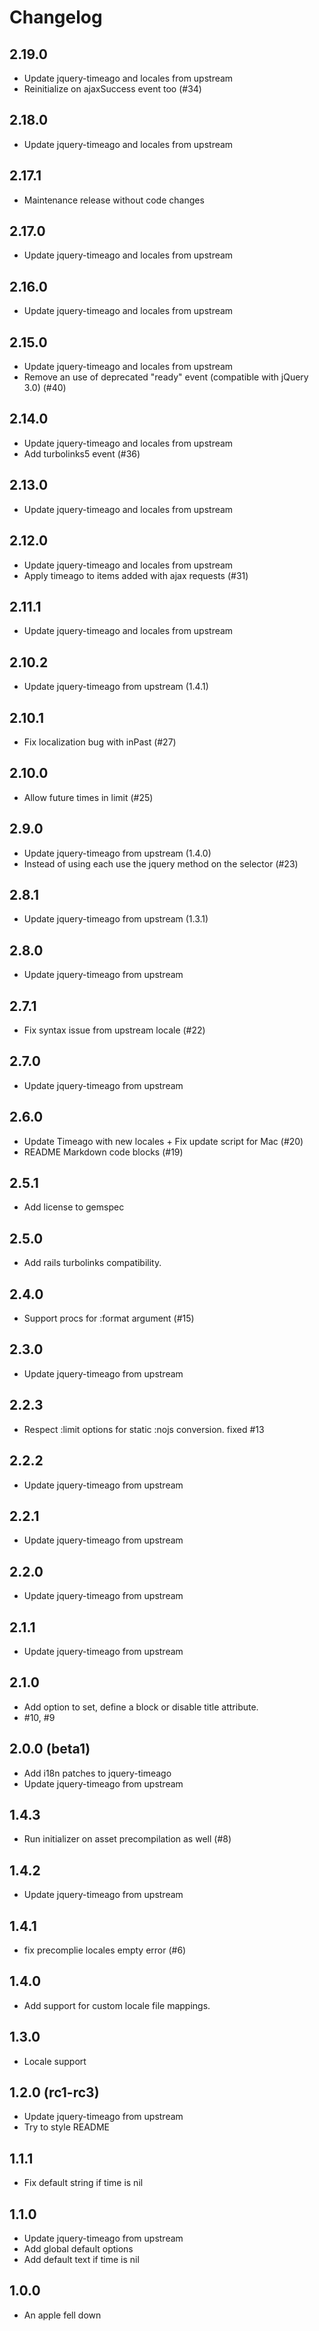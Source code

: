 # Changelog

## 2.19.0

* Update jquery-timeago and locales from upstream
* Reinitialize on ajaxSuccess event too (#34)

## 2.18.0

* Update jquery-timeago and locales from upstream

## 2.17.1

* Maintenance release without code changes

## 2.17.0

* Update jquery-timeago and locales from upstream

## 2.16.0

* Update jquery-timeago and locales from upstream

## 2.15.0

* Update jquery-timeago and locales from upstream
* Remove an use of deprecated "ready" event (compatible with jQuery 3.0) (#40)

## 2.14.0

* Update jquery-timeago and locales from upstream
* Add turbolinks5 event (#36)

## 2.13.0

* Update jquery-timeago and locales from upstream

## 2.12.0

* Update jquery-timeago and locales from upstream
* Apply timeago to items added with ajax requests (#31)

## 2.11.1

* Update jquery-timeago and locales from upstream

## 2.10.2

* Update jquery-timeago from upstream (1.4.1)

## 2.10.1

* Fix localization bug with inPast (#27)

## 2.10.0

* Allow future times in limit (#25)

## 2.9.0

* Update jquery-timeago from upstream (1.4.0)
* Instead of using each use the jquery method on the selector (#23)

## 2.8.1

* Update jquery-timeago from upstream (1.3.1)

## 2.8.0

* Update jquery-timeago from upstream

## 2.7.1

* Fix syntax issue from upstream locale (#22)

## 2.7.0

* Update jquery-timeago from upstream

## 2.6.0

* Update Timeago with new locales + Fix update script for Mac (#20)
* README Markdown code blocks (#19)

## 2.5.1

* Add license to gemspec

## 2.5.0

* Add rails turbolinks compatibility.

## 2.4.0

* Support procs for :format argument (#15)

## 2.3.0

* Update jquery-timeago from upstream

## 2.2.3

* Respect :limit options for static :nojs conversion. fixed #13

## 2.2.2

* Update jquery-timeago from upstream

## 2.2.1

* Update jquery-timeago from upstream

## 2.2.0

* Update jquery-timeago from upstream

## 2.1.1

* Update jquery-timeago from upstream

## 2.1.0

* Add option to set, define a block or disable title attribute.
* #10, #9

## 2.0.0 (beta1)

* Add i18n patches to jquery-timeago
* Update jquery-timeago from upstream

## 1.4.3

* Run initializer on asset precompilation as well (#8)

## 1.4.2

* Update jquery-timeago from upstream

## 1.4.1

* fix precomplie locales empty error (#6)

## 1.4.0

* Add support for custom locale file mappings.

## 1.3.0

* Locale support

## 1.2.0 (rc1-rc3)

* Update jquery-timeago from upstream
* Try to style README

## 1.1.1

* Fix default string if time is nil

## 1.1.0

* Update jquery-timeago from upstream
* Add global default options
* Add default text if time is nil

## 1.0.0

* An apple fell down
